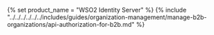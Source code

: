 {% set product_name = "WSO2 Identity Server" %}
{% include "../../../../../../includes/guides/organization-management/manage-b2b-organizations/api-authorization-for-b2b.md" %}